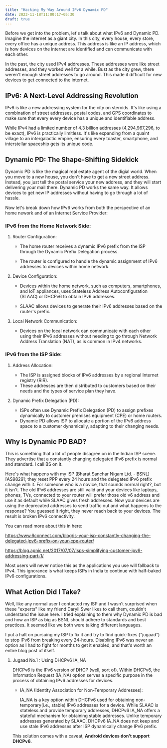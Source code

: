 ```yaml
---
title: "Hacking My Way Around IPv6 Dynamic PD"
date: 2023-11-18T11:00:17+05:30
draft: true
---
```


Before we get into the problem, let's talk about what IPv6 and Dynamic PD. Imagine the internet as a giant city. In this city, every house, every store, every office has a unique address. This address is like an IP address, which is how devices on the internet are identified and can communicate with each other.

In the past, the city used IPv4 addresses. These addresses were like street addresses, and they worked well for a while. Bust as the city grew, there weren't enough street addresses to go around. This made it difficult for new devices to get connected to the internet.

## IPv6: A Next-Level Addressing Revolution

IPv6 is like a new addressing system for the city on steroids. It's like using a combination of street addresses, postal codes, and GPS coordinates to make sure that every every device has a unique and identifiable address. 

While IPv4 had a limited number of 4.3 billion addresses (4,294,967,296, to be exact), IPv6 is practically limitless. It's like expanding from a quaint village to an intergalactic empire, ensuring every toaster, smartphone, and interstellar spaceship gets its unique code.

## Dynamic  PD: The Shape-Shifting Sidekick

Dynamic PD is like the magical real estate agent of the digial world. When you move to a new house, you don't have to get a new street address. Instead, you just tell the postal service your new address, and they will start delivering your mail there. Dynamic PD works the same way. It allows devices to get new IP addresses without having to go through a lot of hassle.

Now let's break down how IPv6 works from both the perspective of an home nework and of an Internet Service Provider:

### IPv6 from the Home Network Side:

1. Router Configuration:

    - The home router receives a dynamic IPv6 prefix from the ISP through the Dynamic Prefix Delegation process.
    
    - The router is configured to handle the dynamic assignment of IPv6 addresses to devices within home network.

2. Device Configuration:

    - Devices within the home network, such as computers, smartphones, and IoT appliances, uses Stateless Address Autoconfiguration (SLAAC) or DHCPv6 to obtain IPv6 addresses.

    - SLAAC allows devices to generate their IPv6 addresses based on the router's prefix.

3. Local Network Communication:

    - Devices on the local network can communicate with each other using their IPv6 addresses without needing to go through Network Address Translation (NAT), as is common in IPv4 networks.

### IPv6 from the ISP Side:

1. Address Allocation:

    - The ISP is assigned blocks of IPv6 addresses by a regional Internet registry (RIR).
    - These addresses are then distributed to customers based on their needs and the types of service plan they have.

2. Dynamic Prefix Delegation (PD):

    - ISPs often use Dynamic Prefix Delegation (PD) to assign prefixes dynamically to customer premises equipment (CPE) or home routers.
    - Dynamic PD allows ISP to allocate a portion of the IPv6 address space to a customer dynamically, adapting to their changing needs.

## Why Is Dynamic PD BAD?

This is something that a lot of people disagree on in the Indian ISP scene. They advertise that a constantly changing delegated IPv6 prefix is normal and standard. I call BS on it. 

Here's what happens with my ISP (Bharat Sanchar Nigam Ltd. - BSNL) [AS9829]; they reset PPP every 24 hours and the delegated IPv6 prefix change with it. For someone who is a novice, that sounds normal right?, but it isn't. The old IPv6 addresses are still valid and your devices like laptops, phones, TVs, connected to your router will prefer those old v6 address and use it as default while SLAAC gives fresh addresses. Now your devices are using the deprecated addresses to send traffic out and what happens to the response? You guessed it right, they never reach back to your devices. The result is broken IPv6 connectivity.

You can read more about this in here:

https://www.6connect.com/blog/is-your-isp-constantly-changing-the-delegated-ipv6-prefix-on-your-cpe-router/

https://blog.apnic.net/2017/07/07/isps-simplifying-customer-ipv6-addressing-part-1/

Most users will never notice this as the applications you use will fallback to IPv4. This ignorance is what keeps ISPs in India to continue with half-baked IPv6 configurations.

## What Action Did I Take?

Well, like any normal user I contacted my ISP and I wasn't surprised when these "experts" like my friend Daryll Swer likes to call them, couldn't understand the issue here. I tried explaining to them why Dynamic PD is bad and how an ISP as big as BSNL should adhere to standards and best practices. It seemed like we both were talking different languages. 

I put a halt on pursuing my ISP to fix it and try to find quick-fixes ("jugaad") to stop IPv6 from breaking every 24-hours. Disabling IPv6 was never an option as I had to fight for months to get it enabled, and that's worth an entire blog post of itself.

1. Jugaad No.1 : Using DHCPv6 IA_NA

    DHCPv6 is the IPv6 version of DHCP (well, sort of). Within DHCPv6, the Information Request (IA_NA) option serves a specific purpose in the process of obtaining IPv6 addresses for devices.

    - IA_NA (Identity Association for Non-Temporary Addresses):

        IA_NA is a key option within DHCPv6 used for obtaining non-temporary(i.e., stable) IPv6 addresses for a device. While SLAAC is stateless and provide temporary addresses, DHCPv6 IA_NA offers a stateful mechanism for obtaining stable addresses. Unlike temporary addresses generated by SLAAC, DHCPv6 IA_NA does not keep and use stale IPv6 addresses after ISP dynamically change IPv6 prefix.
    
    This solution comes with a caveat, **Android devices don't support DHCPv6.**

    

    










